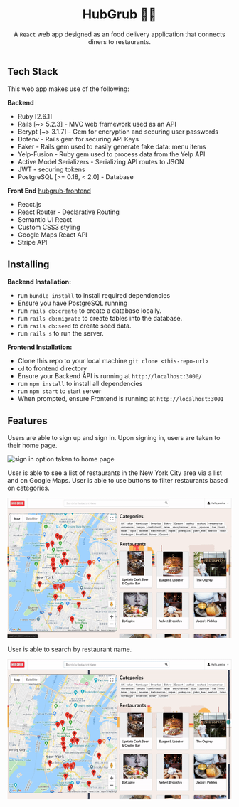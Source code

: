 <h1 align="center">HubGrub 🍕🥐 </h1>

<div align="center">
  A <code>React</code> web app designed as an food delivery application that connects diners to restaurants. 
</div>

<br />

## Tech Stack
This web app makes use of the following:

**Backend**
- Ruby [2.6.1]
- Rails [~> 5.2.3] - MVC web framework used as an API
- Bcrypt [~> 3.1.7] - Gem for encryption and securing user passwords
- Dotenv - Rails gem for securing API Keys
- Faker - Rails gem used to easily generate fake data: menu items
- Yelp-Fusion - Ruby gem used to process data from the Yelp API
- Active Model Serializers - Serializing API routes to JSON
- JWT - securing tokens
- PostgreSQL [>= 0.18, < 2.0] - Database

**Front End** [hubgrub-frontend](https://github.com/bigfishh/hubgrub-frontend)
- React.js
- React Router - Declarative Routing
- Semantic UI React 
- Custom CSS3 styling 
- Google Maps React API
- Stripe API

## Installing

**Backend Installation:**

- run `bundle install` to install required dependencies
- Ensure you have PostgreSQL running
- run `rails db:create` to create a database locally.
- run `rails db:migrate` to create tables into the database.
- run `rails db:seed` to create seed data.
- run `rails s` to run the server. 

**Frontend Installation:**

- Clone this repo to your local machine `git clone <this-repo-url>`
- `cd` to frontend directory
- Ensure your Backend API is running at `http://localhost:3000/`
- run `npm install` to install all dependencies
- run `npm start` to start server
- When prompted, ensure Frontend is running at `http://localhost:3001`

## Features

Users are able to sign up and sign in. Upon signing in, users are taken to their home page.

<img src="./readme-gifs/signin-signup.gif"
     alt="sign in option taken to home page"
     style="max-width: 100%" />

User is able to see a list of restaurants in the New York City area via a list and on Google Maps. User is able to use buttons to filter restaurants based on categories. 

<img src="./readme-gifs/filterbycategory.gif"
     alt="filter by category"
     style="max-width: 100%" />

User is able to search by restaurant name.

<img src="./readme-gifs/searchbyrestaurantname.gif"
     alt="search bar"
     style="max-width: 100%" />
